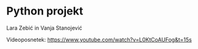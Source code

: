 # Python projekt 
Lara Zebić in Vanja Stanojević

Videoposnetek: https://www.youtube.com/watch?v=L0KtCoAUFog&t=15s
